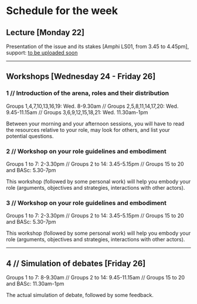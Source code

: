 # Schedule for the week

## Lecture [Monday 22]

Presentation of the issue and its stakes [Amphi LS01, from 3.45 to 4.45pm], support: [to be uploaded soon]()

***

## Workshops [Wednesday 24 - Friday 26]

### 1 // Introduction of the arena, roles and their distribution
Groups 1,4,7,10,13,16,19: Wed. 8-9.30am // Groups 2,5,8,11,14,17,20: Wed. 9.45-11.15am // Groups 3,6,9,12,15,18,21: Wed. 11.30am-1pm

Between your morning and your afternoon sessions, you will have to read the resources relative to your role, may look for others, and list your potential questions.

### 2 // Workshop on your role guidelines and embodiment
Groups 1 to 7: 2-3.30pm // Groups 2 to 14: 3.45-5.15pm // Groups 15 to 20 and BASc: 5.30-7pm

This workshop (followed by some personal work) will help you embody your role (arguments, objectives and strategies, interactions with other actors).

### 3 // Workshop on your role guidelines and embodiment
Groups 1 to 7: 2-3.30pm // Groups 2 to 14: 3.45-5.15pm // Groups 15 to 20 and BASc: 5.30-7pm

This workshop (followed by some personal work) will help you embody your role (arguments, objectives and strategies, interactions with other actors).

***

## 4 // Simulation of debates [Friday 26]

Groups 1 to 7: 8-9.30am // Groups 2 to 14: 9.45-11.15am // Groups 15 to 20 and BASc: 11.30am-1pm

The actual simulation of debate, followed by some feedback.
